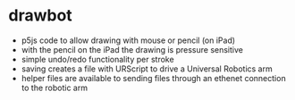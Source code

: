 # drawbot
- p5js code to allow drawing with mouse or pencil (on iPad)
- with the pencil on the iPad the drawing is pressure sensitive
- simple undo/redo functionality per stroke
- saving creates a file with URScript to drive a Universal Robotics arm
- helper files are available to sending files through an ethenet connection to the robotic arm
